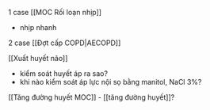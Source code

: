1 case [[MOC Rối loạn nhịp]]
- nhịp nhanh

2 case [[Đợt cấp COPD|AECOPD]]

[[Xuất huyết não]]
- kiểm soát huyết áp ra sao?
- khi nào kiểm soát áp lực nội sọ bằng manitol, NaCl 3%?

[[Tăng đường huyết MOC]] - [[tăng đường huyết]]?
